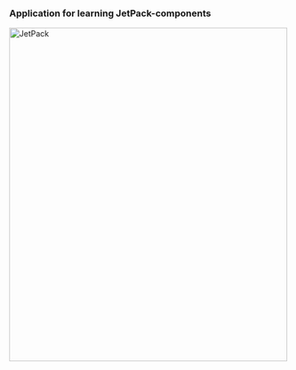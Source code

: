 <h3> Application for learning JetPack-components </h3>
 <img src="https://developer.android.com/static/images/jetpack/jetpack-hero.svg" alt="JetPack"  style="width:500px;height:600px;">
